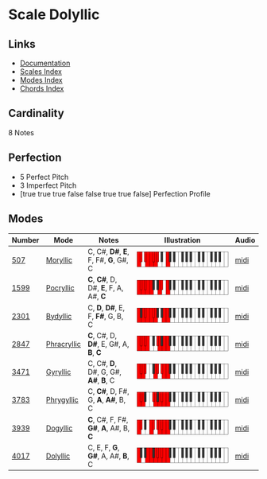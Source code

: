 # Scale Dolyllic

## Links

- [Documentation](README.md)
- [Scales Index](Scales.md)
- [Modes Index](Modes.md)
- [Chords Index](Chords.md)

## Cardinality

8 Notes

## Perfection

- 5 Perfect Pitch
- 3 Imperfect Pitch
- [true true true false false true true false] Perfection Profile

## Modes

| Number | Mode | Notes | Illustration | Audio |
|--------|------|-------|--------------|-------|
| [507](https://ianring.com/musictheory/scales/507) | [Moryllic](ModeMoryllic.md) | C, C#, **D#**, **E**, F, F#, **G**, G#, C | ![CNaturalMoryllic](ModeCNaturalMoryllic.png) | [midi](https://github.com/edipermadi/music/blob/main/docs/ModeCNaturalMoryllic.mid?raw=true) | 
| [1599](https://ianring.com/musictheory/scales/1599) | [Pocryllic](ModePocryllic.md) | **C**, **C#**, D, D#, **E**, F, A, A#, **C** | ![CNaturalPocryllic](ModeCNaturalPocryllic.png) | [midi](https://github.com/edipermadi/music/blob/main/docs/ModeCNaturalPocryllic.mid?raw=true) | 
| [2301](https://ianring.com/musictheory/scales/2301) | [Bydyllic](ModeBydyllic.md) | C, **D**, **D#**, E, F, **F#**, G, B, C | ![CNaturalBydyllic](ModeCNaturalBydyllic.png) | [midi](https://github.com/edipermadi/music/blob/main/docs/ModeCNaturalBydyllic.mid?raw=true) | 
| [2847](https://ianring.com/musictheory/scales/2847) | [Phracryllic](ModePhracryllic.md) | **C**, C#, D, **D#**, E, G#, A, **B**, **C** | ![CNaturalPhracryllic](ModeCNaturalPhracryllic.png) | [midi](https://github.com/edipermadi/music/blob/main/docs/ModeCNaturalPhracryllic.mid?raw=true) | 
| [3471](https://ianring.com/musictheory/scales/3471) | [Gyryllic](ModeGyryllic.md) | C, C#, **D**, D#, G, G#, **A#**, **B**, C | ![CNaturalGyryllic](ModeCNaturalGyryllic.png) | [midi](https://github.com/edipermadi/music/blob/main/docs/ModeCNaturalGyryllic.mid?raw=true) | 
| [3783](https://ianring.com/musictheory/scales/3783) | [Phrygyllic](ModePhrygyllic.md) | C, **C#**, D, F#, G, **A**, **A#**, B, C | ![CNaturalPhrygyllic](ModeCNaturalPhrygyllic.png) | [midi](https://github.com/edipermadi/music/blob/main/docs/ModeCNaturalPhrygyllic.mid?raw=true) | 
| [3939](https://ianring.com/musictheory/scales/3939) | [Dogyllic](ModeDogyllic.md) | **C**, C#, F, F#, **G#**, **A**, A#, B, **C** | ![CNaturalDogyllic](ModeCNaturalDogyllic.png) | [midi](https://github.com/edipermadi/music/blob/main/docs/ModeCNaturalDogyllic.mid?raw=true) | 
| [4017](https://ianring.com/musictheory/scales/4017) | [Dolyllic](ModeDolyllic.md) | C, E, F, **G**, **G#**, A, A#, **B**, C | ![CNaturalDolyllic](ModeCNaturalDolyllic.png) | [midi](https://github.com/edipermadi/music/blob/main/docs/ModeCNaturalDolyllic.mid?raw=true) | 
